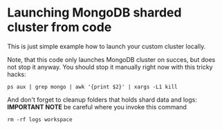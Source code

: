 # Launching MongoDB sharded cluster from code
This is just simple example how to launch your
custom cluster locally.

Note, that this code only launches MongoDB cluster
on succes, but does not stop it anyway. You should
stop it manually right now with this tricky hacks:

```ps aux | grep mongo | awk '{print $2}' | xargs -L1 kill```

And don't forget to cleanup folders that holds shard data and logs:
**IMPORTANT NOTE** be careful where you invoke this command

```rm -rf logs workspace```
